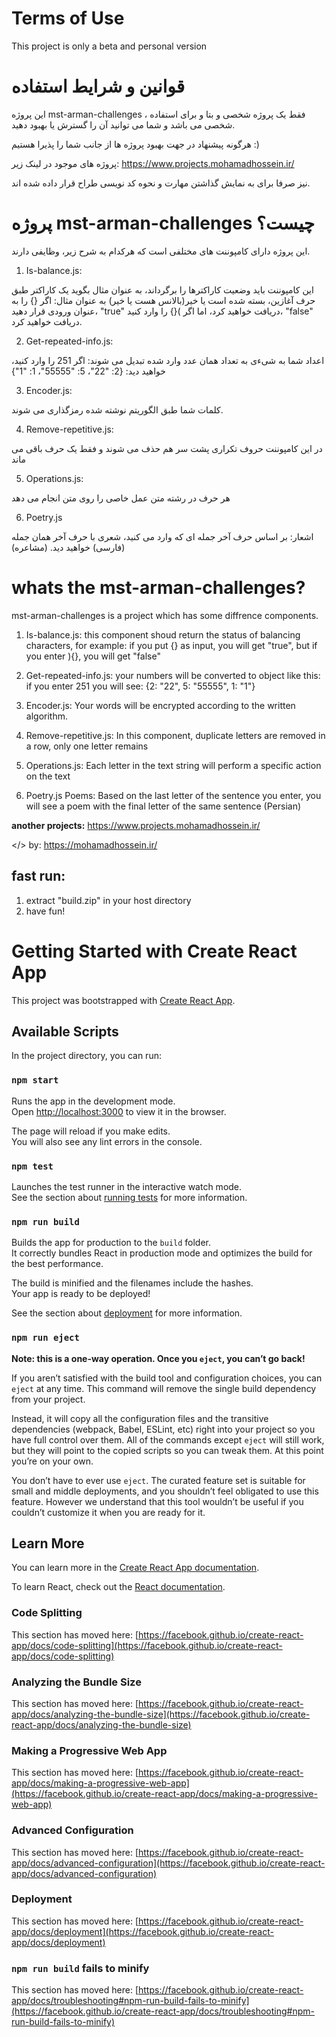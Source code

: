 # Terms of Use
This project is only a beta and personal version

# قوانین و شرایط استفاده
این پروژه mst-arman-challenges ، فقط یک پروژه شخصی و بتا و برای استفاده شخصی می باشد و شما می توانید آن را گسترش یا بهبود دهید.

هرگونه پیشنهاد در جهت بهبود پروژه ها از جانب شما را پذیرا هستیم :)

پروژه های موجود در لینک زیر:
https://www.projects.mohamadhossein.ir/

نیز صرفا برای به نمایش گذاشتن مهارت و نحوه کد نویسی طراح قرار داده شده اند.



# پروژه mst-arman-challenges چیست؟
این پروژه دارای کامپوننت های مختلفی است که هرکدام به شرح زیر، وظایفی دارند.

1. Is-balance.js:

این کامپوننت باید وضعیت کاراکترها را برگرداند، به عنوان مثال بگوید یک کاراکتر طبق حرف آغازین، بسته شده است یا خیر(بالانس هست یا خیر)
به عنوان مثال:
اگر [](){} را به عنوان ورودی قرار دهید، "true" دریافت خواهید کرد، اما اگر []()){} را وارد کنید، "false" دریافت خواهید کرد.

2. Get-repeated-info.js:

اعداد شما به شیءی به تعداد همان عدد وارد شده  تبدیل می شوند:
اگر 251 را وارد کنید، خواهید دید: {2: "22"، 5: "55555"، 1: "1"}

3. Encoder.js:

کلمات شما طبق الگوریتم نوشته شده رمزگذاری می شوند.

4. Remove-repetitive.js:

در این کامپوننت حروف تکراری پشت سر هم حذف می شوند و فقط یک حرف باقی می ماند

5. Operations.js:

هر حرف در رشته متن عمل خاصی را روی متن انجام می دهد

6. Poetry.js

اشعار: بر اساس حرف آخر جمله ای که وارد می کنید، شعری با حرف آخر همان جمله (فارسی) خواهید دید. (مشاعره)



# whats the mst-arman-challenges?
mst-arman-challenges is a project which has some diffrence components.

1. Is-balance.js:
this component shoud return the status of balancing characters, for example:
if you put [](){} as input, you will get "true", but if you enter []()){}, you will get "false"

2. Get-repeated-info.js:
your numbers will be converted to object like this:
if you enter 251 you will see: {2: "22", 5: "55555", 1: "1"}

3. Encoder.js:
Your words will be encrypted according to the written algorithm.

4. Remove-repetitive.js:
In this component, duplicate letters are removed in a row, only one letter remains

5. Operations.js:
Each letter in the text string will perform a specific action on the text

6. Poetry.js
Poems: Based on the last letter of the sentence you enter, you will see a poem with the final letter of the same sentence (Persian)


**another projects:**
https://www.projects.mohamadhossein.ir/

</> by: https://mohamadhossein.ir/



**fast run:**
----
1. extract "build.zip" in your host directory
2. have fun!



# Getting Started with Create React App

This project was bootstrapped with [Create React App](https://github.com/facebook/create-react-app).

## Available Scripts

In the project directory, you can run:

### `npm start`

Runs the app in the development mode.\
Open [http://localhost:3000](http://localhost:3000) to view it in the browser.

The page will reload if you make edits.\
You will also see any lint errors in the console.

### `npm test`

Launches the test runner in the interactive watch mode.\
See the section about [running tests](https://facebook.github.io/create-react-app/docs/running-tests) for more information.

### `npm run build`

Builds the app for production to the `build` folder.\
It correctly bundles React in production mode and optimizes the build for the best performance.

The build is minified and the filenames include the hashes.\
Your app is ready to be deployed!

See the section about [deployment](https://facebook.github.io/create-react-app/docs/deployment) for more information.

### `npm run eject`

**Note: this is a one-way operation. Once you `eject`, you can’t go back!**

If you aren’t satisfied with the build tool and configuration choices, you can `eject` at any time. This command will remove the single build dependency from your project.

Instead, it will copy all the configuration files and the transitive dependencies (webpack, Babel, ESLint, etc) right into your project so you have full control over them. All of the commands except `eject` will still work, but they will point to the copied scripts so you can tweak them. At this point you’re on your own.

You don’t have to ever use `eject`. The curated feature set is suitable for small and middle deployments, and you shouldn’t feel obligated to use this feature. However we understand that this tool wouldn’t be useful if you couldn’t customize it when you are ready for it.

## Learn More

You can learn more in the [Create React App documentation](https://facebook.github.io/create-react-app/docs/getting-started).

To learn React, check out the [React documentation](https://reactjs.org/).

### Code Splitting

This section has moved here: [https://facebook.github.io/create-react-app/docs/code-splitting](https://facebook.github.io/create-react-app/docs/code-splitting)

### Analyzing the Bundle Size

This section has moved here: [https://facebook.github.io/create-react-app/docs/analyzing-the-bundle-size](https://facebook.github.io/create-react-app/docs/analyzing-the-bundle-size)

### Making a Progressive Web App

This section has moved here: [https://facebook.github.io/create-react-app/docs/making-a-progressive-web-app](https://facebook.github.io/create-react-app/docs/making-a-progressive-web-app)

### Advanced Configuration

This section has moved here: [https://facebook.github.io/create-react-app/docs/advanced-configuration](https://facebook.github.io/create-react-app/docs/advanced-configuration)

### Deployment

This section has moved here: [https://facebook.github.io/create-react-app/docs/deployment](https://facebook.github.io/create-react-app/docs/deployment)

### `npm run build` fails to minify

This section has moved here: [https://facebook.github.io/create-react-app/docs/troubleshooting#npm-run-build-fails-to-minify](https://facebook.github.io/create-react-app/docs/troubleshooting#npm-run-build-fails-to-minify)
